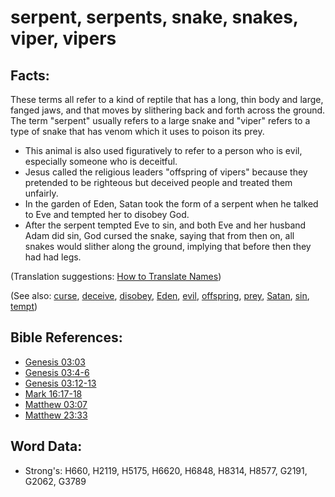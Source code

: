 # serpent, serpents, snake, snakes, viper, vipers #

## Facts: ##

These terms all refer to a kind of reptile that has a long, thin body and large, fanged jaws, and that moves by slithering back and forth across the ground. The term "serpent" usually refers to a large snake and "viper" refers to a type of snake that has venom which it uses to poison its prey.

* This animal is also used figuratively to refer to a person who is evil, especially someone who is deceitful.
* Jesus called the religious leaders "offspring of vipers" because they pretended to be righteous but deceived people and treated them unfairly.
* In the garden of Eden, Satan took the form of a serpent when he talked to Eve and tempted her to disobey God.
* After the serpent tempted Eve to sin, and both Eve and her husband Adam did sin, God cursed the snake, saying that from then on, all snakes would slither along the ground, implying that before then they had had legs.

(Translation suggestions:  [How to Translate Names](rc://en/ta/man/translate/translate-names))

(See also: [curse](../kt/curse.md), [deceive](../other/deceive.md), [disobey](../other/disobey.md), [Eden](../names/eden.md), [evil](../kt/evil.md), [offspring](../other/offspring.md), [prey](../other/prey.md), [Satan](../kt/satan.md), [sin](../kt/sin.md), [tempt](../kt/tempt.md))

## Bible References: ##

* [Genesis 03:03](rc://en/tn/help/gen/03/03)
* [Genesis 03:4-6](rc://en/tn/help/gen/03/04)
* [Genesis 03:12-13](rc://en/tn/help/gen/03/12)
* [Mark 16:17-18](rc://en/tn/help/mrk/16/17)
* [Matthew 03:07](rc://en/tn/help/mat/03/07)
* [Matthew 23:33](rc://en/tn/help/mat/23/33)

## Word Data: ##

* Strong's: H660, H2119, H5175, H6620, H6848, H8314, H8577, G2191, G2062, G3789
